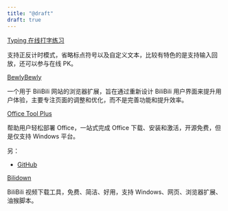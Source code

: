 ```yaml
---
title: "@draft"
draft: true
---
```


[Typing 在线打字练习](https://typing.yasinchan.com/?utm_source=ohmynav.com)

支持正反计时模式，省略标点符号以及自定义文本，比较有特色的是支持输入回放，还可以参与在线 PK。

[BewlyBewly](https://github.com/BewlyBewly/BewlyBewly)

一个用于 BiliBili 网站的浏览器扩展，旨在通过重新设计 BiliBili 用户界面来提升用户体验，主要专注页面的调整和优化，而不是完善功能和提升效率。



[Office Tool Plus](https://otp.landian.vip/zh-cn/?utm_source=ohmynav.com)

帮助用户轻松部署 Office，一站式完成 Office 下载、安装和激活，开源免费，但是仅支持 Windows 平台。

另：

- [GitHub](https://github.com/YerongAI/Office-Tool)

[Bilidown](https://zhouql.vip/bilibili/?utm_source=ohmynav.com)

BiliBili 视频下载工具，免费、简洁、好用，支持 Windows、网页、浏览器扩展、油猴脚本。



